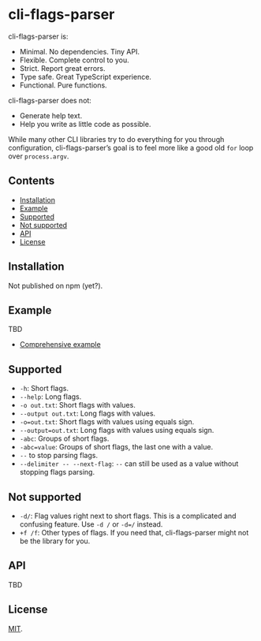 # cli-flags-parser

cli-flags-parser is:

- Minimal. No dependencies. Tiny API.
- Flexible. Complete control to you.
- Strict. Report great errors.
- Type safe. Great TypeScript experience.
- Functional. Pure functions.

cli-flags-parser does not:

- Generate help text.
- Help you write as little code as possible.

While many other CLI libraries try to do everything for you through configuration, cli-flags-parser’s goal is to feel more like a good old `for` loop over `process.argv`.

## Contents

<!-- START doctoc generated TOC please keep comment here to allow auto update -->
<!-- DON'T EDIT THIS SECTION, INSTEAD RE-RUN doctoc TO UPDATE -->

- [Installation](#installation)
- [Example](#example)
- [Supported](#supported)
- [Not supported](#not-supported)
- [API](#api)
- [License](#license)

<!-- END doctoc generated TOC please keep comment here to allow auto update -->

## Installation

Not published on npm (yet?).

## Example

TBD

- [Comprehensive example](https://github.com/lydell/cli-flags-parser/blob/main/tests/elm-test.test.ts)

## Supported

- `-h`: Short flags.
- `--help`: Long flags.
- `-o out.txt`: Short flags with values.
- `--output out.txt`: Long flags with values.
- `-o=out.txt`: Short flags with values using equals sign.
- `--output=out.txt`: Long flags with values using equals sign.
- `-abc`: Groups of short flags.
- `-abc=value`: Groups of short flags, the last one with a value.
- `--` to stop parsing flags.
- `--delimiter -- --next-flag`: `--` can still be used as a value without stopping flags parsing.

## Not supported

- `-d/`: Flag values right next to short flags. This is a complicated and confusing feature. Use `-d /` or `-d=/` instead.
- `+f /f`: Other types of flags. If you need that, cli-flags-parser might not be the library for you.

## API

TBD

## License

[MIT](LICENSE).

